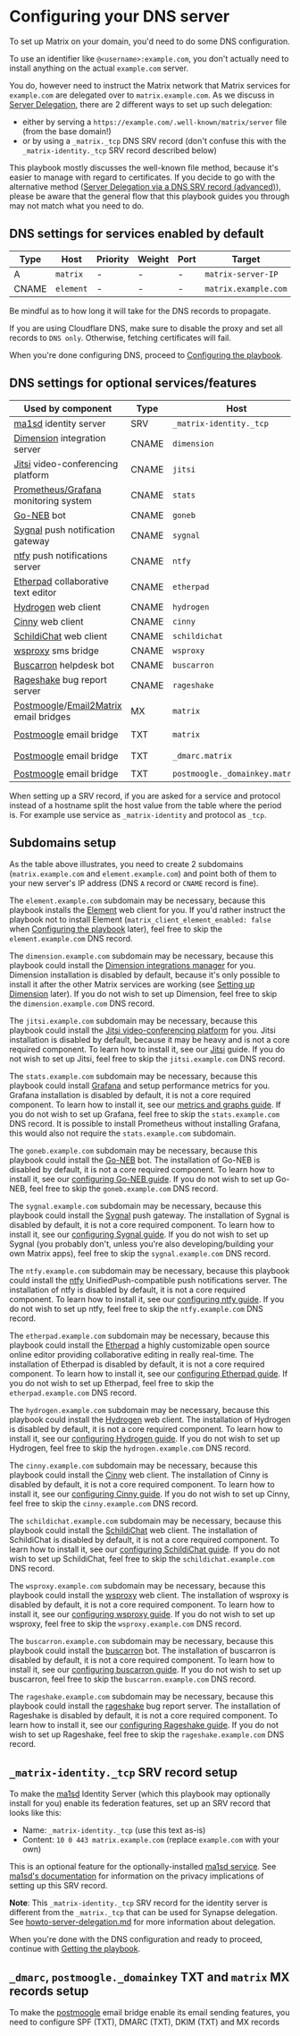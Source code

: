 # Configuring your DNS server

To set up Matrix on your domain, you'd need to do some DNS configuration.

To use an identifier like `@<username>:example.com`, you don't actually need
to install anything on the actual `example.com` server.

You do, however need to instruct the Matrix network that Matrix services for `example.com` are delegated
over to `matrix.example.com`.
As we discuss in [Server Delegation](howto-server-delegation.md), there are 2 different ways to set up such delegation:

- either by serving a `https://example.com/.well-known/matrix/server` file (from the base domain!)
- or by using a `_matrix._tcp` DNS SRV record (don't confuse this with the `_matrix-identity._tcp` SRV record described below)

This playbook mostly discusses the well-known file method, because it's easier to manage with regard to certificates.
If you decide to go with the alternative method ([Server Delegation via a DNS SRV record (advanced)](howto-server-delegation.md#server-delegation-via-a-dns-srv-record-advanced)), please be aware that the general flow that this playbook guides you through may not match what you need to do.

## DNS settings for services enabled by default

| Type  | Host                         | Priority | Weight | Port | Target                 |
| ----- | ---------------------------- | -------- | ------ | ---- | ---------------------- |
| A     | `matrix`                     | -        | -      | -    | `matrix-server-IP`     |
| CNAME | `element`                    | -        | -      | -    | `matrix.example.com` |

Be mindful as to how long it will take for the DNS records to propagate.

If you are using Cloudflare DNS, make sure to disable the proxy and set all records to `DNS only`. Otherwise, fetching certificates will fail.

When you're done configuring DNS, proceed to [Configuring the playbook](configuring-playbook.md).

## DNS settings for optional services/features

| Used by component                                                                                                       | Type  | Host                           | Priority | Weight | Port | Target                      |
| ----------------------------------------------------------------------------------------------------------------------- | ----- | ------------------------------ | -------- | ------ | ---- | --------------------------- |
| [ma1sd](configuring-playbook-ma1sd.md) identity server                                                                  | SRV   | `_matrix-identity._tcp`        | 10       | 0      | 443  | `matrix.example.com`      |
| [Dimension](configuring-playbook-dimension.md) integration server                                                       | CNAME | `dimension`                    | -        | -      | -    | `matrix.example.com`      |
| [Jitsi](configuring-playbook-jitsi.md) video-conferencing platform                                                      | CNAME | `jitsi`                        | -        | -      | -    | `matrix.example.com`      |
| [Prometheus/Grafana](configuring-playbook-prometheus-grafana.md) monitoring system                                      | CNAME | `stats`                        | -        | -      | -    | `matrix.example.com`      |
| [Go-NEB](configuring-playbook-bot-go-neb.md) bot                                                                        | CNAME | `goneb`                        | -        | -      | -    | `matrix.example.com`      |
| [Sygnal](configuring-playbook-sygnal.md) push notification gateway                                                      | CNAME | `sygnal`                       | -        | -      | -    | `matrix.example.com`      |
| [ntfy](configuring-playbook-ntfy.md) push notifications server                                                          | CNAME | `ntfy`                         | -        | -      | -    | `matrix.example.com`      |
| [Etherpad](configuring-playbook-etherpad.md) collaborative text editor                                                  | CNAME | `etherpad`                     | -        | -      | -    | `matrix.example.com`      |
| [Hydrogen](configuring-playbook-client-hydrogen.md) web client                                                          | CNAME | `hydrogen`                     | -        | -      | -    | `matrix.example.com`      |
| [Cinny](configuring-playbook-client-cinny.md) web client                                                                | CNAME | `cinny`                        | -        | -      | -    | `matrix.example.com`      |
| [SchildiChat](configuring-playbook-client-schildichat.md) web client                                                    | CNAME | `schildichat`                  | -        | -      | -    | `matrix.example.com`      |
| [wsproxy](configuring-playbook-bridge-mautrix-wsproxy.md) sms bridge                                                    | CNAME | `wsproxy`                      | -        | -      | -    | `matrix.example.com`      |
| [Buscarron](configuring-playbook-bot-buscarron.md) helpdesk bot                                                         | CNAME | `buscarron`                    | -        | -      | -    | `matrix.example.com`      |
| [Rageshake](docs/configuring-playbook-rageshake.md) bug report server                                                   | CNAME | `rageshake`                    | -        | -      | -    | `matrix.example.com`      |
| [Postmoogle](configuring-playbook-bot-postmoogle.md)/[Email2Matrix](configuring-playbook-email2matrix.md) email bridges | MX    | `matrix`                       | 10       | 0      | -    | `matrix.example.com`      |
| [Postmoogle](configuring-playbook-bot-postmoogle.md) email bridge                                                       | TXT   | `matrix`                       | -        | -      | -    | `v=spf1 ip4:<your-ip> -all` |
| [Postmoogle](configuring-playbook-bot-postmoogle.md) email bridge                                                       | TXT   | `_dmarc.matrix`                | -        | -      | -    | `v=DMARC1; p=quarantine;`   |
| [Postmoogle](configuring-playbook-bot-postmoogle.md) email bridge                                                       | TXT   | `postmoogle._domainkey.matrix` | -        | -      | -    | get it from `!pm dkim`      |

When setting up a SRV record, if you are asked for a service and protocol instead of a hostname split the host value from the table where the period is. For example use service as `_matrix-identity` and protocol as `_tcp`.

## Subdomains setup

As the table above illustrates, you need to create 2 subdomains (`matrix.example.com` and `element.example.com`) and point both of them to your new server's IP address (DNS `A` record or `CNAME` record is fine).

The `element.example.com` subdomain may be necessary, because this playbook installs the [Element](https://github.com/element-hq/element-web) web client for you.
If you'd rather instruct the playbook not to install Element (`matrix_client_element_enabled: false` when [Configuring the playbook](configuring-playbook.md) later), feel free to skip the `element.example.com` DNS record.

The `dimension.example.com` subdomain may be necessary, because this playbook could install the [Dimension integrations manager](http://dimension.t2bot.io/) for you. Dimension installation is disabled by default, because it's only possible to install it after the other Matrix services are working (see [Setting up Dimension](configuring-playbook-dimension.md) later). If you do not wish to set up Dimension, feel free to skip the `dimension.example.com` DNS record.

The `jitsi.example.com` subdomain may be necessary, because this playbook could install the [Jitsi video-conferencing platform](https://jitsi.org/) for you. Jitsi installation is disabled by default, because it may be heavy and is not a core required component. To learn how to install it, see our [Jitsi](configuring-playbook-jitsi.md) guide. If you do not wish to set up Jitsi, feel free to skip the `jitsi.example.com` DNS record.

The `stats.example.com` subdomain may be necessary, because this playbook could install [Grafana](https://grafana.com/) and setup performance metrics for you. Grafana installation is disabled by default, it is not a core required component. To learn how to install it, see our [metrics and graphs guide](configuring-playbook-prometheus-grafana.md). If you do not wish to set up Grafana, feel free to skip the `stats.example.com` DNS record. It is possible to install Prometheus without installing Grafana, this would also not require the `stats.example.com` subdomain.

The `goneb.example.com` subdomain may be necessary, because this playbook could install the [Go-NEB](https://github.com/matrix-org/go-neb) bot. The installation of Go-NEB is disabled by default, it is not a core required component. To learn how to install it, see our [configuring Go-NEB guide](configuring-playbook-bot-go-neb.md). If you do not wish to set up Go-NEB, feel free to skip the `goneb.example.com` DNS record.

The `sygnal.example.com` subdomain may be necessary, because this playbook could install the [Sygnal](https://github.com/matrix-org/sygnal) push gateway. The installation of Sygnal is disabled by default, it is not a core required component. To learn how to install it, see our [configuring Sygnal guide](configuring-playbook-sygnal.md). If you do not wish to set up Sygnal (you probably don't, unless you're also developing/building your own Matrix apps), feel free to skip the `sygnal.example.com` DNS record.

The `ntfy.example.com` subdomain may be necessary, because this playbook could install the [ntfy](https://ntfy.sh/) UnifiedPush-compatible push notifications server. The installation of ntfy is disabled by default, it is not a core required component. To learn how to install it, see our [configuring ntfy guide](configuring-playbook-ntfy.md). If you do not wish to set up ntfy, feel free to skip the `ntfy.example.com` DNS record.

The `etherpad.example.com` subdomain may be necessary, because this playbook could install the [Etherpad](https://etherpad.org/) a highly customizable open source online editor providing collaborative editing in really real-time. The installation of Etherpad is disabled by default, it is not a core required component. To learn how to install it, see our [configuring Etherpad guide](configuring-playbook-etherpad.md). If you do not wish to set up Etherpad, feel free to skip the `etherpad.example.com` DNS record.

The `hydrogen.example.com` subdomain may be necessary, because this playbook could install the [Hydrogen](https://github.com/element-hq/hydrogen-web) web client. The installation of Hydrogen is disabled by default, it is not a core required component. To learn how to install it, see our [configuring Hydrogen guide](configuring-playbook-client-hydrogen.md). If you do not wish to set up Hydrogen, feel free to skip the `hydrogen.example.com` DNS record.

The `cinny.example.com` subdomain may be necessary, because this playbook could install the [Cinny](https://github.com/ajbura/cinny) web client. The installation of Cinny is disabled by default, it is not a core required component. To learn how to install it, see our [configuring Cinny guide](configuring-playbook-client-cinny.md). If you do not wish to set up Cinny, feel free to skip the `cinny.example.com` DNS record.

The `schildichat.example.com` subdomain may be necessary, because this playbook could install the [SchildiChat](https://github.com/SchildiChat/schildichat-desktop) web client. The installation of SchildiChat is disabled by default, it is not a core required component. To learn how to install it, see our [configuring SchildiChat guide](configuring-playbook-client-schildichat.md). If you do not wish to set up SchildiChat, feel free to skip the `schildichat.example.com` DNS record.

The `wsproxy.example.com` subdomain may be necessary, because this playbook could install the [wsproxy](https://github.com/mautrix/wsproxy) web client. The installation of wsproxy is disabled by default, it is not a core required component. To learn how to install it, see our [configuring wsproxy guide](configuring-playbook-bridge-mautrix-wsproxy.md). If you do not wish to set up wsproxy, feel free to skip the `wsproxy.example.com` DNS record.

The `buscarron.example.com` subdomain may be necessary, because this playbook could install the [buscarron](https://github.com/etkecc/buscarron) bot. The installation of buscarron is disabled by default, it is not a core required component. To learn how to install it, see our [configuring buscarron guide](configuring-playbook-bot-buscarron.md). If you do not wish to set up buscarron, feel free to skip the `buscarron.example.com` DNS record.

The `rageshake.example.com` subdomain may be necessary, because this playbook could install the [rageshake](https://github.com/matrix-org/rageshake) bug report server. The installation of Rageshake is disabled by default, it is not a core required component. To learn how to install it, see our [configuring Rageshake guide](configuring-playbook-rageshake.md). If you do not wish to set up Rageshake, feel free to skip the `rageshake.example.com` DNS record.

## `_matrix-identity._tcp` SRV record setup

To make the [ma1sd](https://github.com/ma1uta/ma1sd) Identity Server (which this playbook may optionally install for you) enable its federation features, set up an SRV record that looks like this:
- Name: `_matrix-identity._tcp` (use this text as-is)
- Content: `10 0 443 matrix.example.com` (replace `example.com` with your own)

This is an optional feature for the optionally-installed [ma1sd service](configuring-playbook-ma1sd.md). See [ma1sd's documentation](https://github.com/ma1uta/ma1sd/wiki/mxisd-and-your-privacy#choices-are-never-easy) for information on the privacy implications of setting up this SRV record.

**Note**: This `_matrix-identity._tcp` SRV record for the identity server is different from the `_matrix._tcp` that can be used for Synapse delegation. See [howto-server-delegation.md](howto-server-delegation.md) for more information about delegation.

When you're done with the DNS configuration and ready to proceed, continue with [Getting the playbook](getting-the-playbook.md).

## `_dmarc`, `postmoogle._domainkey` TXT and `matrix` MX records setup

To make the [postmoogle](configuring-playbook-bot-postmoogle.md) email bridge enable its email sending features, you need to configure
SPF (TXT), DMARC (TXT), DKIM (TXT) and MX records
